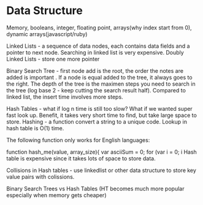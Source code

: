 <h1>Data Structure</h1>
<p>Memory, booleans, integer, floating point, arrays(why index start from 0), dynamic arrays(javascript/ruby)</p>
<p>Linked Lists - a sequence of data nodes, each contains data fields and a pointer to next node. Searching in linked list is very expensive. 
Doubly Linked Lists - store one more pointer
</p>
<p>Binary Search Tree - first node add is the root, the order the notes are added is important
. If a node is equal added to the tree, it always goes to the right. The depth of the tree is the maximen steps you need to search in the tree (log base 2 - keep cutting the search result half). Compared to linked list, the insert time involves more steps.</p>

<p>Hash Tables - what if log n time is still too slow? What if we wanted super fast look up. Benefit, it takes very short time to find, but take large space to store. Hashing - a function convert a string to a unique code. Lookup in hash table is O(1) time.</p>
<p>The following function only works for English languages: </p>
function hash_me(value, array_size){
	var asciiSum = 0;
	for (var i = 0; i <value.length; i++){
		asciiSum += value.charCodeAt(i);
	}
	return asciiSum % array_size;
}
<p>Hash table is expensive since it takes lots of space to store data.</p>
<p>Collisions in Hash tables - use linkedlist or other data structure to store key value pairs with colissions.</p>
<p>Binary Search Trees vs Hash Tables (HT becomes much more popular especially when memory gets cheaper)</p>
